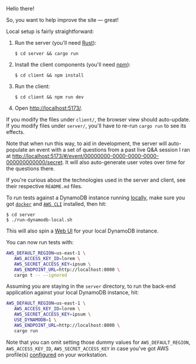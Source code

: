 Hello there!

So, you want to help improve the site — great!

Local setup is fairly straightforward:

1. Run the server (you'll need [Rust](https://www.rust-lang.org/)):
   ```console
   $ cd server && cargo run
   ```
2. Install the client components (you'll need [npm](https://www.npmjs.com/)):
   ```console
   $ cd client && npm install
   ```
3. Run the client:
   ```console
   $ cd client && npm run dev
   ```
4. Open <http://localhost:5173/>.

If you modify the files under `client/`, the browser view should
auto-update. If you modify files under `server/`, you'll have to re-run
`cargo run` to see its effects.

Note that when run this way, to aid in development, the server will
auto-populate an event with a set of questions from a past live Q&A
session I ran at
<http://localhost:5173/#/event/00000000-0000-0000-0000-000000000000/secret>.
It will also auto-generate user votes over time for the questions there.

If you're curious about the technologies used in the server and client,
see their respective `README.md` files.

To run tests against a DynamoDB instance running [locally](https://docs.aws.amazon.com/amazondynamodb/latest/developerguide/DynamoDBLocal.html), make sure
you got [`docker`](https://docs.docker.com/engine/install/) and
[`AWS CLI`](https://docs.aws.amazon.com/cli/latest/userguide/getting-started-install.html#getting-started-install-instructions) installed, then hit:

```console
$ cd server
$ ./run-dynamodb-local.sh
```

This will also spin a [Web UI](https://github.com/aaronshaf/dynamodb-admin?tab=readme-ov-file)
for your local DynamoDB instance.

You can now run tests with:

```sh
AWS_DEFAULT_REGION=us-east-1 \
   AWS_ACCESS_KEY_ID=lorem \
   AWS_SECRET_ACCESS_KEY=ipsum \
   AWS_ENDPOINT_URL=http://localhost:8000 \
   cargo t -- --ignored
```

Assuming you are staying in the `server` directory, to run the back-end application against
your local DynamoDB instance, hit:

```sh
AWS_DEFAULT_REGION=us-east-1 \
   AWS_ACCESS_KEY_ID=lorem \
   AWS_SECRET_ACCESS_KEY=ipsum \
   USE_DYNAMODB=1 \
   AWS_ENDPOINT_URL=http://localhost:8000 \
   cargo run
```

Note that you can omit setting those dummy values for `AWS_DEFAULT_REGION`, `AWS_ACCESS_KEY_ID`, `AWS_SECRET_ACCESS_KEY` in case you've got AWS profile(s) [configured](https://docs.aws.amazon.com/cli/latest/reference/configure/) on your workstation.
